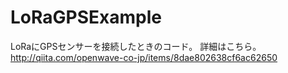 # LoRaGPSExample
LoRaにGPSセンサーを接続したときのコード。
詳細はこちら。
http://qiita.com/openwave-co-jp/items/8dae802638cf6ac62650
